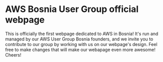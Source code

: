 # AWS Bosnia User Group official webpage

This is officially the first webpage dedicated to AWS in Bosnia! It's run and managed by our AWS User Group Bosnia founders, and we invite you to contribute to our group by working with us on our webpage's design. Feel free to make changes that will make our webapage even more awesome!  Cheers!
